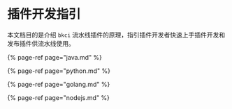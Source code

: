 # 插件开发指引

本文档目的是介绍 `bkci` 流水线插件的原理，指引插件开发者快速上手插件开发和发布插件供流水线使用。

{% page-ref page="java.md" %}

{% page-ref page="python.md" %}

{% page-ref page="golang.md" %}

{% page-ref page="nodejs.md" %}

